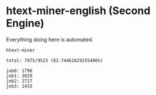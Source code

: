 # htext-miner-english (Second Engine)

Everything doing here is automated.

```
htext-miner

total: 7975/9523 (83.74461829255486%)

job0: 1796
job1: 2029
job2: 2717
job3: 1433
```